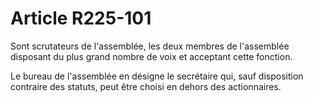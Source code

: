 # Article R225-101

Sont scrutateurs de l'assemblée, les deux membres de l'assemblée disposant du plus grand nombre de voix et acceptant cette fonction.

Le bureau de l'assemblée en désigne le secrétaire qui, sauf disposition contraire des statuts, peut être choisi en dehors des actionnaires.
